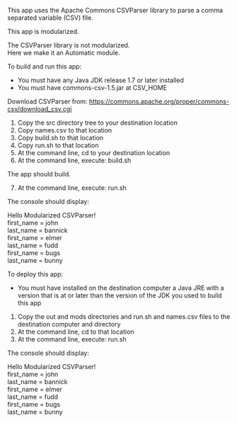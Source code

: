 This app uses the Apache Commons CSVParser library to parse a comma separated variable (CSV) file.

This app is modularized.

The CSVParser library is not modularized.  
Here we make it an Automatic module.

To build and run this app:

- You must have any Java JDK release 1.7 or later installed
- You must have commons-csv-1.5.jar at CSV_HOME

Download CSVParser from: 
https://commons.apache.org/proper/commons-csv/download_csv.cgi

1. Copy the src directory tree to your destination location
2. Copy names.csv to that location  
3. Copy build.sh to that location
4. Copy run.sh to that location
5. At the command line, cd to your destination location
6. At the command line, execute: build.sh

The app should build.

7. At the command line, execute: run.sh

The console should display:

Hello Modularized CSVParser!  
first_name 	= john  
last_name 	= bannick  
first_name 	= elmer  
last_name 	= fudd  
first_name 	= bugs  
last_name 	= bunny   

To deploy this app:

- You must have installed on the destination computer a Java JRE 
with a version that is at or later than the version of the JDK you used
to build this app

1. Copy the out and mods directories and run.sh and names.csv files to the destination computer and directory
2. At the command line, cd to that location
2. At the command line, execute: run.sh

The console should display:

Hello Modularized CSVParser!  
first_name 	= john  
last_name 	= bannick  
first_name 	= elmer  
last_name 	= fudd  
first_name 	= bugs  
last_name 	= bunny  
